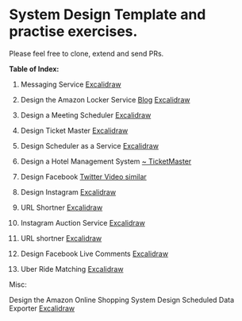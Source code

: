 # System Design Template and practise exercises. 


Please feel free to clone, extend and send PRs. 

**Table of Index:**

  
1.  Messaging Service [Excalidraw ](https://excalidraw.com/#json=_umH_TBDwA1AgJCWqI6Rl,Sv2BJo3VnUTa5EOoAjS2uA)

2.  Design the Amazon Locker Service  [Blog](https://medium.com/@brahada29/amazon-lockers-high-level-system-design-fafe8c7d7157) [Excalidraw ](https://excalidraw.com/#json=utIIEIo5lBn94tG4UWpyT,WER1E33F6-xeXcuQQ1nVWw)
    
3.  Design a Meeting Scheduler  [Excalidraw ](https://excalidraw.com/#json=CXDLc_vb5b51vAxGSgRaX,Z8DiMMluwCAKcNh3RVrTsA)
    
4.  Design Ticket Master [Excalidraw ](https://excalidraw.com/#json=wQVmwj0FUXF68atryU7Q3,HijG5L6AgdgyEEKf5uilqg)
    
5.  Design Scheduler as a Service [Excalidraw](https://excalidraw.com/#room=2d16bf8d02c3c13b8199,KEfCTQnn9J0ZOWXmVsSMOw)
    
6.  Design a Hotel Management System [~ TicketMaster](https://www.hellointerview.com/learn/system-design/answer-keys/ticketmaster)
    
7.  Design Facebook [Twitter Video similar](https://www.hellointerview.com/learn/system-design/answer-keys/tweet-search)

8.  Design Instagram [Excalidraw](https://excalidraw.com/#json=gJ8zM6kDkgFrpgxO-23ZT,DP2AgJleQk6TpUg1Yk0HYw)

9.  URL Shortner [Excalidraw](https://excalidraw.com/#json=n12neu6fviWRquvZ-6gBc,bkA59ZIk7YI1kNAq-HYiYQ)

10. Instagram Auction Service [Excalidraw](https://excalidraw.com/#json=AmzskIrLHph7TdCKcPMTb,O0Sbh9IqJJ6UNHBQLlvz6A)

11. URL shortner [Excalidraw](https://excalidraw.com/#json=QD79QbaTFKKzIqzWjXdsM,YbXcBgMqU5V843CRZUWmwA)

12. Design Facebook Live Comments [Excalidraw](https://excalidraw.com/#json=r8T6fRlnb3-XKuA24ifMi,sVxMGXitf53bGQ63XzSmZw)

13. Uber Ride Matching [Excalidraw](https://excalidraw.com/#json=Jc2Wn4XIgLmlaKqWPK1g6,PLf3m6jaysCg9bw6552yqw)

Misc:

  Design the Amazon Online Shopping System
  Design Scheduled Data Exporter [Excalidraw](https://excalidraw.com/#json=YggX85VD-A9vvlURwRT7M,6s9tQMU2uUfcXmE-2veHOw)
